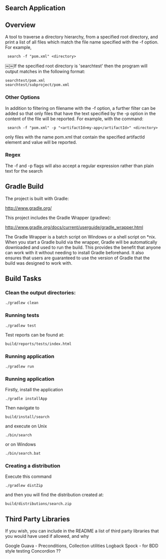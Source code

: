 Search Application
-------------------

## Overview

A tool to traverse a directory hierarchy, from a specified root directory, and print a list of all files which match the file name specified with the -f option. For example,

	￼search -f "pom.xml" <directory>

￼￼If the specified root directory is 'searchtest' then the program will output matches in the following format:

	searchtest/pom.xml 
	searchtest/subproject/pom.xml

### Other Options

In addition to filtering on filename with the -f option, a further filter can be added so that only files that have the text specified by the -p option in the content of the file will be reported. For example, with the command:

	￼search -f "pom.xml" -p "<artifactId>my-app</artifactId>" <directory>

only files with the name pom.xml that contain the specified artifactId element and value will be reported.

### Regex

The -f and -p flags will also accept a regular expression rather than plain text for the search


## Gradle Build

The project is built with Gradle:

http://www.gradle.org/

This project includes the Gradle Wrapper (gradlew):

http://www.gradle.org/docs/current/userguide/gradle_wrapper.html

The Gradle Wrapper is a batch script on Windows or a shell script on *nix. When you start a Gradle build via the wrapper, Gradle will be automatically downloaded and used to run the build. This provides the benefit that anyone can work with it without needing to install Gradle beforehand. It also ensures that users are guaranteed to use the version of Gradle that the build was designed to work with.


## Build Tasks

### Clean the output directories:

	./gradlew clean

### Running tests

	./gradlew test
	
Test reports can be found at:

	build/reports/tests/index.html
	
### Running application

	./gradlew run
	
### Running application

Firstly, install the application

	./gradle installApp
	
Then navigate to

	build/install/search

and execute on Unix

	./bin/search	

or on Windows

	./bin/search.bat

### Creating a distribution

Execute this command

	./gradlew distZip
	
and then you will find the distribution created at:

	build/distributions/search.zip
	
## Third Party Libraries

If you wish, you can include in the README a list of third party libraries that you would have used if allowed, and why

Google Guava - Preconditions, Collection utilities
Logback
Spock - for BDD style testing
Concordion ??